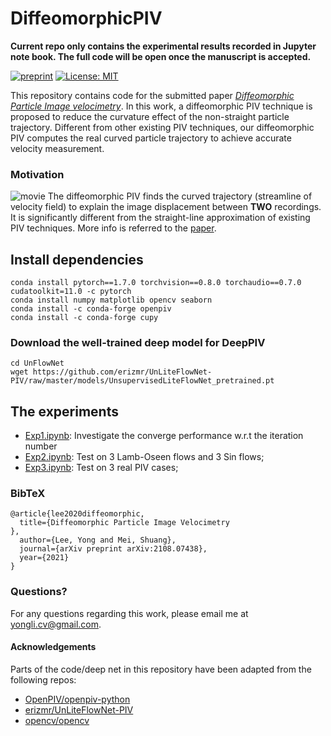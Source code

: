 # DiffeomorphicPIV
__Current repo only contains the experimental results recorded in Jupyter note book. The full code will be open once the manuscript is accepted.__


[![preprint](https://img.shields.io/static/v1?label=arXiv&message=2108.07438&color=B31B1B)](http://arxiv.org/abs/2108.07438)
[![License: MIT](https://img.shields.io/badge/License-MIT-yellow.svg)](https://opensource.org/licenses/MIT)


This repository contains code for the submitted paper *[Diffeomorphic Particle Image velocimetry](http://arxiv.org/abs/2108.07438)*. 
In this work, a diffeomorphic PIV technique is proposed to reduce the curvature effect of the non-straight particle trajectory. 
Different from other existing PIV techniques, our diffeomorphic PIV computes the real curved particle trajectory to achieve accurate velocity measurement.

### Motivation 
![movie](https://github.com/yongleex/DiffeomorphicPIV/blob/1364f48b3b448854a0af8ce5d5f316c4b197f3ca/output/movie.gif)
The diffeomorphic PIV finds the curved trajectory (streamline of velocity field) to explain the image displacement between __TWO__ recordings. It is significantly different from the straight-line approximation of existing PIV techniques. More info is referred to the [paper](https://arxiv.org/abs/2108.07438).

## Install dependencies
```
conda install pytorch==1.7.0 torchvision==0.8.0 torchaudio==0.7.0 cudatoolkit=11.0 -c pytorch
conda install numpy matplotlib opencv seaborn
conda install -c conda-forge openpiv
conda install -c conda-forge cupy
```

### Download the well-trained deep model for DeepPIV
```
cd UnFlowNet
wget https://github.com/erizmr/UnLiteFlowNet-PIV/raw/master/models/UnsupervisedLiteFlowNet_pretrained.pt
```


## The experiments
* [Exp1.ipynb](https://github.com/yongleex/DiffeomorphicPIV/blob/main/Exp1.ipynb): Investigate the converge performance w.r.t the iteration number
* [Exp2.ipynb](https://github.com/yongleex/DiffeomorphicPIV/blob/main/Exp2.ipynb): Test on 3 Lamb-Oseen flows and 3 Sin flows;
* [Exp3.ipynb](https://github.com/yongleex/DiffeomorphicPIV/blob/main/Exp3.ipynb): Test on 3 real PIV cases;


### BibTeX

```
@article{lee2020diffeomorphic,
  title={Diffeomorphic Particle Image Velocimetry
},
  author={Lee, Yong and Mei, Shuang},
  journal={arXiv preprint arXiv:2108.07438},
  year={2021}
}
```

### Questions?
For any questions regarding this work, please email me at [yongli.cv@gmail.com](mailto:yongli.cv@gmail.com).

#### Acknowledgements
Parts of the code/deep net in this repository have been adapted from the following repos:

* [OpenPIV/openpiv-python](https://github.com/OpenPIV/openpiv-python)
* [erizmr/UnLiteFlowNet-PIV](https://github.com/erizmr/UnLiteFlowNet-PIV)
* [opencv/opencv](https://github.com/opencv/opencv)
